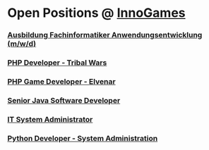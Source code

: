 # Open Positions @ [InnoGames](https://www.innogames.com/career/detail/job?s=github_jobs_repo)

### [Ausbildung Fachinformatiker Anwendungsentwicklung \(m/w/d\)](ausbildung-fachinformatiker-anwendungsentwicklung-m-w-d.md)
### [PHP Developer - Tribal Wars](php-developer-tribal-wars.md)
### [PHP Game Developer - Elvenar](php-game-developer-elvenar.md)
### [Senior Java Software Developer](senior-java-software-developer.md)
### [IT System Administrator](it-system-administrator.md)
### [Python Developer - System Administration](python-developer-system-administration.md)
